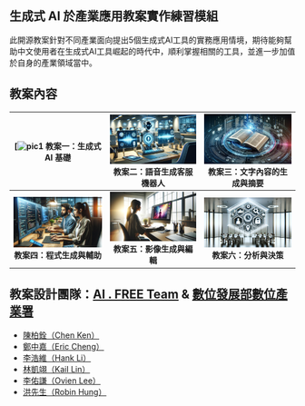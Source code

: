 ## 生成式 AI 於產業應用教案實作練習模組
此開源教案針對不同產業面向提出5個生成式AI工具的實務應用情境，期待能夠幫助中文使用者在生成式AI工具崛起的時代中，順利掌握相關的工具，並進一步加值於自身的產業領域當中。

## 教案內容
| [![pic1](https://github.com/AI-FREE-Team/Generative-AI-Industrial-Case-Study/tree/main/%E6%95%99%E6%A1%881%EF%BC%9A%E7%94%9F%E6%88%90%E5%BC%8F%20AI%20%E5%9F%BA%E7%A4%8E) 教案一：生成式 AI 基礎| [![pic2](https://github.com/AI-FREE-Team/Generative-AI-Industrial-Case-Study/blob/main/pics/pic2.png)](https://github.com/AI-FREE-Team/Generative-AI-Industrial-Case-Study/tree/main/%E6%95%99%E6%A1%882%EF%BC%9A%E8%AA%9E%E9%9F%B3%E7%94%9F%E6%88%90%E5%AE%A2%E6%9C%8D%E6%A9%9F%E5%99%A8%E4%BA%BA) 教案二：語音生成客服機器人 | [![pic3](https://github.com/AI-FREE-Team/Generative-AI-Industrial-Case-Study/blob/main/pics/pic3.png)](https://github.com/AI-FREE-Team/Generative-AI-Industrial-Case-Study/tree/main/%E6%95%99%E6%A1%883%EF%BC%9A%E6%96%87%E5%AD%97%E5%85%A7%E5%AE%B9%E7%9A%84%E7%94%9F%E6%88%90%E8%88%87%E6%91%98%E8%A6%81) 教案三：文字內容的生成與摘要 |
| :---: | :---: | :---: |
| [![pic4](https://github.com/AI-FREE-Team/Generative-AI-Industrial-Case-Study/blob/main/pics/pic4.png)](https://github.com/AI-FREE-Team/Generative-AI-Industrial-Case-Study/tree/main/%E6%95%99%E6%A1%884%EF%BC%9A%E7%A8%8B%E5%BC%8F%E7%94%9F%E6%88%90%E8%88%87%E8%BC%94%E5%8A%A9) **教案四：程式生成與輔助** | [![pic5](https://github.com/AI-FREE-Team/Generative-AI-Industrial-Case-Study/blob/main/pics/pic5.png)](https://github.com/AI-FREE-Team/Generative-AI-Industrial-Case-Study/tree/main/%E6%95%99%E6%A1%885%EF%BC%9A%E5%BD%B1%E5%83%8F%E7%94%9F%E6%88%90%E8%88%87%E7%B7%A8%E8%BC%AF) **教案五：影像生成與編輯** | [![pic6](https://github.com/AI-FREE-Team/Generative-AI-Industrial-Case-Study/blob/main/pics/pic6.png)](https://github.com/AI-FREE-Team/Generative-AI-Industrial-Case-Study/tree/main/%E6%95%99%E6%A1%886%EF%BC%9A%E5%88%86%E6%9E%90%E8%88%87%E6%B1%BA%E7%AD%96) **教案六：分析與決策** |

## 教案設計團隊：[AI . FREE Team](https://www.facebook.com/aifreeteam/) & [數位發展部數位產業署](https://moda.gov.tw/ADI/)
* [陳柏銓（Chen Ken）](https://www.linkedin.com/in/pochuanchen/)
* [鄭中嘉（Eric Cheng）](https://www.linkedin.com/in/eric-cheng-ai-free-team/)
* [李浩維（Hank Li）](https://www.linkedin.com/in/%E6%B5%A9%E7%B6%AD-%E6%9D%8E-996248236/)
* [林凱翊（KaiI Lin）](https://www.linkedin.com/in/%E5%87%B1%E7%BF%8A-%E6%9E%97-3b503028b/)
* [李佑謙（Ovien Lee）](https://www.linkedin.com/in/ovien-lee-b42a45231/)
* [洪先生（Robin Hung）](https://www.iiiedu.org.tw/)